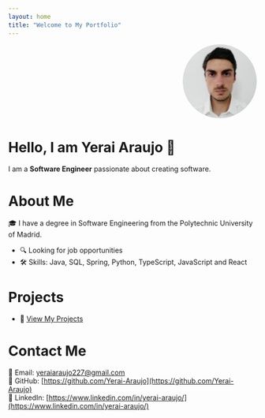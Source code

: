 ```yaml
---
layout: home
title: "Welcome to My Portfolio"
---
```


<p align="right">
  <img src="/assets/images/my_cv_img.jpg" alt="Profile Picture" style="width: 150px; border-radius: 50%;">
</p>  

# Hello, I am Yerai Araujo 👋
I am a **Software Engineer** passionate about creating software.   

# About Me
🎓 I have a degree in Software Engineering from the Polytechnic University of Madrid.

- 🔍 Looking for job opportunities  
- 🛠️ Skills: Java, SQL, Spring, Python, TypeScript, JavaScript and React

# Projects
- 📂 [View My Projects](https://yerai-araujo.github.io/projects/)

# Contact Me
📧 Email: yeraiaraujo227@gmail.com  
🐙 GitHub: [https://github.com/Yerai-Araujo](https://github.com/Yerai-Araujo)  
🔗 LinkedIn: [https://www.linkedin.com/in/yerai-araujo/](https://www.linkedin.com/in/yerai-araujo/)